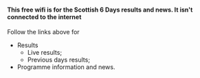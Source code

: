 #### This free wifi is for the Scottish 6 Days results and news. It isn't connected to the internet 

Follow the links above for 

* Results
    * Live results;
    * Previous days results; 
* Programme information and news.
